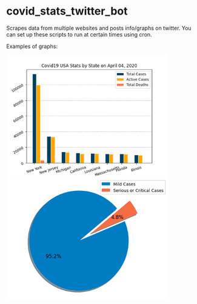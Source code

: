 # covid_stats_twitter_bot
Scrapes data from multiple websites and posts info/graphs on twitter.
You can set up these scripts to run at certain times using cron.

Examples of graphs:

<img src="examples/us_stats_state.png" height="320" width="427"> <img src="examples/condition_pie.png" height="320" width="427">
